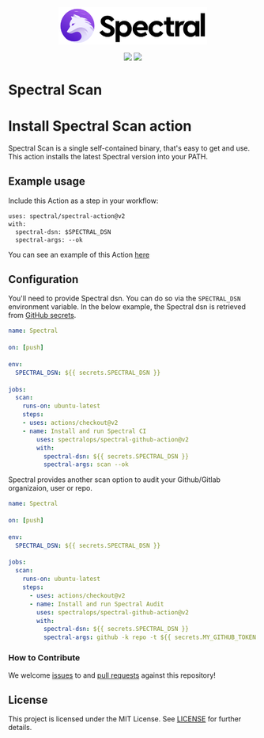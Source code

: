 <p>
    <br/>
    <br/>
    <p align="center">
    <a href="http://spectralops.io"> 
        <img alt="SpectralOps logo" src="./logo.svg" width="300"/>
    </a>
    </p>
    <p align="center">
        <img src="https://github.com/spectralops/spectral-github-action/actions/workflows/main.yml/badge.svg"/>
        <img src="https://img.shields.io/badge/license-MIT-brightgreen"/>
    </p>
    <h1>Spectral Scan</h1> 
</p>

# Install Spectral Scan action

Spectral Scan is a single self-contained binary, that's easy to get and use. This action installs the latest Spectral version into your PATH.

## Example usage

Include this Action as a step in your workflow:

```
uses: spectral/spectral-action@v2
with:
  spectral-dsn: $SPECTRAL_DSN
  spectral-args: --ok
```

You can see an example of this Action [here](https://github.com/SpectralOps/spectral-github-action/tree/main/.github/workflows/main.yml)

## Configuration

You'll need to provide Spectral dsn. You can do so via the `SPECTRAL_DSN` environment variable. In the below example, the Spectral dsn is retrieved from [GitHub secrets](https://docs.github.com/en/actions/security-guides/encrypted-secrets).

```yaml
name: Spectral

on: [push]

env:
  SPECTRAL_DSN: ${{ secrets.SPECTRAL_DSN }}

jobs:
  scan:
    runs-on: ubuntu-latest
    steps:
    - uses: actions/checkout@v2
    - name: Install and run Spectral CI
        uses: spectralops/spectral-github-action@v2
        with:
          spectral-dsn: ${{ secrets.SPECTRAL_DSN }}
          spectral-args: scan --ok
```

Spectral provides another scan option to audit your Github/Gitlab organizaion, user or repo.

```yaml
name: Spectral

on: [push]

env:
  SPECTRAL_DSN: ${{ secrets.SPECTRAL_DSN }}

jobs:
  scan:
    runs-on: ubuntu-latest
    steps:
      - uses: actions/checkout@v2
      - name: Install and run Spectral Audit
        uses: spectralops/spectral-github-action@v2
        with:
          spectral-dsn: ${{ secrets.SPECTRAL_DSN }}
          spectral-args: github -k repo -t ${{ secrets.MY_GITHUB_TOKEN }} https://github.com/SpectralOps/spectral-github-action --include-tags base,audit --ok
```

### How to Contribute

We welcome [issues](https://github.com/SpectralOps/spectral-github-action/issues) to and [pull requests](https://github.com/SpectralOps/spectral-github-action/pulls) against this repository!

## License

This project is licensed under the MIT License. See [LICENSE](LICENSE) for further details.
